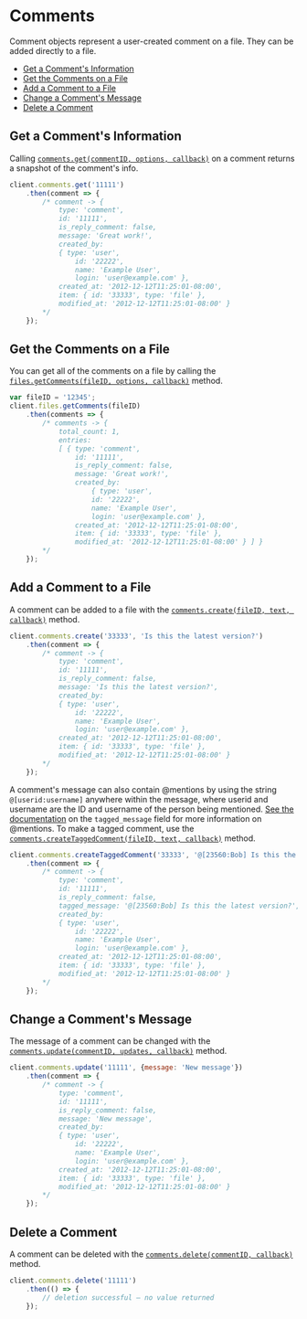 Comments
========

Comment objects represent a user-created comment on a file. They can be added
directly to a file.

<!-- START doctoc generated TOC please keep comment here to allow auto update -->
<!-- DON'T EDIT THIS SECTION, INSTEAD RE-RUN doctoc TO UPDATE -->


- [Get a Comment's Information](#get-a-comments-information)
- [Get the Comments on a File](#get-the-comments-on-a-file)
- [Add a Comment to a File](#add-a-comment-to-a-file)
- [Change a Comment's Message](#change-a-comments-message)
- [Delete a Comment](#delete-a-comment)

<!-- END doctoc generated TOC please keep comment here to allow auto update -->

Get a Comment's Information
---------------------------

Calling
[`comments.get(commentID, options, callback)`](http://opensource.box.com/box-node-sdk/jsdoc/Comments.html#get)
on a comment returns a snapshot of the comment's info.

```js
client.comments.get('11111')
    .then(comment => {
        /* comment -> {
            type: 'comment',
            id: '11111',
            is_reply_comment: false,
            message: 'Great work!',
            created_by: 
            { type: 'user',
                id: '22222',
                name: 'Example User',
                login: 'user@example.com' },
            created_at: '2012-12-12T11:25:01-08:00',
            item: { id: '33333', type: 'file' },
            modified_at: '2012-12-12T11:25:01-08:00' }
        */
    });
```

Get the Comments on a File
--------------------------

You can get all of the comments on a file by calling the
[`files.getComments(fileID, options, callback)`](http://opensource.box.com/box-node-sdk/jsdoc/Files.html#getComments) method.

```js
var fileID = '12345';
client.files.getComments(fileID)
    .then(comments => {
        /* comments -> {
            total_count: 1,
            entries: 
            [ { type: 'comment',
                id: '11111',
                is_reply_comment: false,
                message: 'Great work!',
                created_by: 
                    { type: 'user',
                    id: '22222',
                    name: 'Example User',
                    login: 'user@example.com' },
                created_at: '2012-12-12T11:25:01-08:00',
                item: { id: '33333', type: 'file' },
                modified_at: '2012-12-12T11:25:01-08:00' } ] }
        */
    });
```

Add a Comment to a File
-----------------------

A comment can be added to a file with the [`comments.create(fileID, text, callback)`](http://opensource.box.com/box-node-sdk/jsdoc/Comments.html#create)
method.

```js
client.comments.create('33333', 'Is this the latest version?')
    .then(comment => {
        /* comment -> {
            type: 'comment',
            id: '11111',
            is_reply_comment: false,
            message: 'Is this the latest version?',
            created_by: 
            { type: 'user',
                id: '22222',
                name: 'Example User',
                login: 'user@example.com' },
            created_at: '2012-12-12T11:25:01-08:00',
            item: { id: '33333', type: 'file' },
            modified_at: '2012-12-12T11:25:01-08:00' }
        */
    });
```

A comment's message can also contain @mentions by using the string
`@[userid:username]` anywhere within the message, where userid and username are
the ID and username of the person being mentioned.
[See the documentation](https://developers.box.com/docs/#comments-comment-object) on the
`tagged_message` field for more information on @mentions.  To make a tagged comment,
use the [`comments.createTaggedComment(fileID, text, callback)`](http://opensource.box.com/box-node-sdk/jsdoc/Comments.html#createTaggedComment)
method.

```js
client.comments.createTaggedComment('33333', '@[23560:Bob] Is this the latest version?')
    .then(comment => {
        /* comment -> {
            type: 'comment',
            id: '11111',
            is_reply_comment: false,
            tagged_message: '@[23560:Bob] Is this the latest version?',
            created_by: 
            { type: 'user',
                id: '22222',
                name: 'Example User',
                login: 'user@example.com' },
            created_at: '2012-12-12T11:25:01-08:00',
            item: { id: '33333', type: 'file' },
            modified_at: '2012-12-12T11:25:01-08:00' }
        */
    });
```

Change a Comment's Message
--------------------------

The message of a comment can be changed with the
[`comments.update(commentID, updates, callback)`](http://opensource.box.com/box-node-sdk/jsdoc/Comments.html#update)
method.

```js
client.comments.update('11111', {message: 'New message'})
    .then(comment => {
        /* comment -> {
            type: 'comment',
            id: '11111',
            is_reply_comment: false,
            message: 'New message',
            created_by: 
            { type: 'user',
                id: '22222',
                name: 'Example User',
                login: 'user@example.com' },
            created_at: '2012-12-12T11:25:01-08:00',
            item: { id: '33333', type: 'file' },
            modified_at: '2012-12-12T11:25:01-08:00' }
        */
    });
```

Delete a Comment
----------------

A comment can be deleted with the
[`comments.delete(commentID, callback)`](http://opensource.box.com/box-node-sdk/jsdoc/Comments.html#delete)
method.

```js
client.comments.delete('11111')
    .then(() => {
        // deletion successful — no value returned
    });
```
